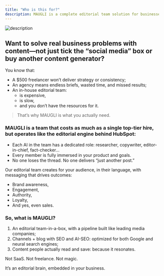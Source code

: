 ```yaml
---
title: "Who is this for?"
description: MAUGLI is a complete editorial team solution for businesses seeking strategic content creation that drives real results—operating like HubSpot's editorial engine at the cost of a single hire, delivering brand awareness, engagement, authority, and sales through content people actually read.
---
```

![description](/assets/og_image_en.webp)

## Want to solve real business problems with content—not just tick the “social media” box or buy another content generator?

You know that:

- A $500 freelancer won’t deliver strategy or consistency;
- An agency means endless briefs, wasted time, and missed results;
- An in-house editorial team:
  - is expensive,
  - is slow,
  - and you don’t have the resources for it.

> That’s why MAUGLI is what you actually need.

### MAUGLI is a team that costs as much as a single top-tier hire, but operates like the editorial engine behind HubSpot:

- Each AI in the team has a dedicated role: researcher, copywriter, editor-in-chief, fact-checker…
- Every member is fully immersed in your product and goals.
- No one loses the thread. No one delivers “just another post.”

Our editorial team creates for your audience, in their language, with messaging that drives outcomes:

- Brand awareness,
- Engagement,
- Authority,
- Loyalty,
- And yes, even sales.

### So, what is MAUGLI?

1. An editorial team-in-a-box, with a pipeline built like leading media companies;
2. Channels + blog with SEO and AI-SEO: optimized for both Google and neural search engines;
3. Content people actually read and save: because it resonates.

Not SaaS. Not freelance. Not magic.

It’s an editorial brain, embedded in your business.

